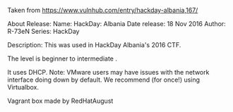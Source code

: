 Taken from https://www.vulnhub.com/entry/hackday-albania,167/

About Release:
    Name: HackDay: Albania
    Date release: 18 Nov 2016
    Author: R-73eN
    Series: HackDay

Description:
This was used in HackDay Albania's 2016 CTF.

The level is beginner to intermediate .

It uses DHCP.
Note: VMware users may have issues with the network interface doing down by default. We recommend (for once!) using Virtualbox. 

Vagrant box made by RedHatAugust
